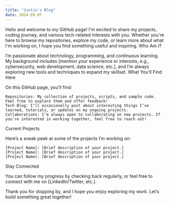 ```yaml
---
title: "Justin's Blog"
date: 2024-09-07
---
```


Hello and welcome to my GitHub page! I'm excited to share my projects, coding journey, and various tech-related interests with you. Whether you're here to browse my repositories, explore my code, or learn more about what I'm working on, I hope you find something useful and inspiring.
Who Am I?

I’m passionate about technology, programming, and continuous learning. My background includes [mention your experience or interests, e.g., cybersecurity, web development, data science, etc.], and I’m always exploring new tools and techniques to expand my skillset.
What You’ll Find Here

On this GitHub page, you’ll find:

    Repositories: My collection of projects, scripts, and sample code. Feel free to explore them and offer feedback!
    Tech Blog: I’ll occasionally post about interesting things I’ve learned, tutorials, or updates on my ongoing projects.
    Collaborations: I’m always open to collaborating on new projects. If you’re interested in working together, feel free to reach out!

Current Projects

Here’s a sneak peek at some of the projects I’m working on:

    [Project Name]: [Brief description of your project.]
    [Project Name]: [Brief description of your project.]
    [Project Name]: [Brief description of your project.]

Stay Connected

You can follow my progress by checking back regularly, or feel free to connect with me on [LinkedIn/Twitter, etc.].

Thank you for stopping by, and I hope you enjoy exploring my work. Let’s build something great together!
